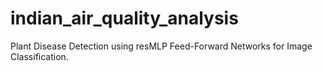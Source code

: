 # indian_air_quality_analysis
Plant Disease Detection using resMLP Feed-Forward Networks for Image Classification.
